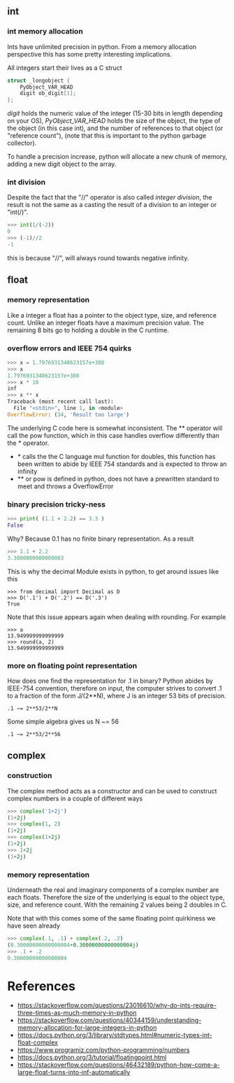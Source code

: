 ## int

### int memory allocation
Ints have unlimited precision in python. From a memory allocation perspective this has some pretty interesting implications.

All integers start their lives as a C struct

```c
struct _longobject {
    PyObject_VAR_HEAD
    digit ob_digit[1];
};
```

*digit* holds the numeric value of the integer (15-30 bits in length depending on your OS), *PyObject_VAR_HEAD* holds the size of the object, the type of the object (in this case int), and the number of references to that object (or "reference count"), (note that this is important to the python garbage collector).

To handle a precision increase, python will allocate a new chunk of memory, adding a new digit object to the array. 

### int division
Despite the fact that the "//" operator is also called *integer division*, the result is not the same as a casting the result of a division to an integer or "int(/)".

```python
>>> int(1/(-2))
0
>>> (-1)//2
-1
```

this is because "//", will always round towards negative infinity.


## float

### memory representation
Like a integer a float has a pointer to the object type, size, and reference count. Unlike an integer floats have a maximum precision value. The remaining 8 bits go to holding a double in the C runtime.

### overflow errors and IEEE 754 quirks

```python
>>> x = 1.7976931348623157e+308
>>> x
1.7976931348623157e+308
>>> x * 10
inf
>>> x ** x
Traceback (most recent call last):
  File "<stdin>", line 1, in <module>
OverflowError: (34, 'Result too large')
```

The underlying C code here is somewhat inconsistent. The ** operator will call the pow function, which in this case handles overflow differently than the * operator. 

- \* calls the the C language mul function for doubles, this function has been written to abide by IEEE 754 standards and is expected to throw an infinity
- ** or pow is defined in python, does not have a prewritten standard to meet and throws a OverflowError
### binary precision tricky-ness

```python
>>> print( (1.1 + 2.2) == 3.3 )
False
```

Why? Because 0.1 has no finite binary representation. As a result

```python
>>> 1.1 + 2.2
3.3000000000000003
```

This is why the decimal Module exists in python, to get around issues like this
```
>>> from decimal import Decimal as D
>>> D('.1') + D('.2') == D('.3')
True
```

Note that this issue appears again when dealing with rounding. For example
```
>>> a
13.949999999999999
>>> round(a, 2)
13.949999999999999
```

### more on floating point representation
How does one find the representation for .1 in binary? Python abides by IEEE-754 convention, therefore on input, the computer strives to convert .1 to a fraction of the form J/(2**N), where J is an integer 53 bits of precision. 

```
.1 ~= 2**53/2**N 
```
Some simple algebra gives us N ~= 56 
```
.1 ~= 2**53/2**56
```

## complex

### construction
The complex method acts as a constructor and can be used to construct complex numbers in a couple of different ways
```python
>>> complex('1+2j')
(1+2j)
>>> complex(1, 2)
(1+2j)
>>> complex(1+2j)
(1+2j)
>>> 1+2j
(1+2j)
```

### memory representation
Underneath the real and imaginary components of a complex number are each floats. Therefore the size of the underlying is equal to the object type, size, and reference count. With the remaining 2 values being 2 doubles in C. 

Note that with this comes some of the same floating point quirkiness we have seen already
```python
>>> complex(.1, .1) + complex(.2, .2)
(0.30000000000000004+0.30000000000000004j)
>>> .1 + .2
0.30000000000000004
```


# References
- https://stackoverflow.com/questions/23016610/why-do-ints-require-three-times-as-much-memory-in-python
- https://stackoverflow.com/questions/40344159/understanding-memory-allocation-for-large-integers-in-python
- https://docs.python.org/3/library/stdtypes.html#numeric-types-int-float-complex
- https://www.programiz.com/python-programming/numbers
- https://docs.python.org/3/tutorial/floatingpoint.html
- https://stackoverflow.com/questions/46432189/python-how-come-a-large-float-turns-into-inf-automatically
